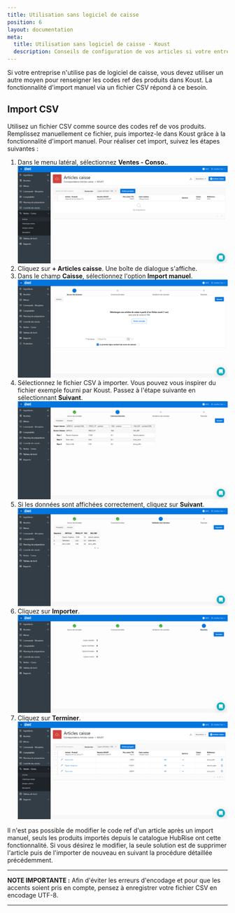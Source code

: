 ```yaml
---
title: Utilisation sans logiciel de caisse
position: 6
layout: documentation
meta:
  title: Utilisation sans logiciel de caisse - Koust
  description: Conseils de configuration de vos articles si votre entreprise n'utilise pas de logiciel de caisse.
---
```


Si votre entreprise n'utilise pas de logiciel de caisse, vous devez utiliser un autre moyen pour renseigner les codes ref des produits dans Koust. La fonctionnalité d'import manuel via un fichier CSV répond à ce besoin.

## Import CSV

Utilisez un fichier CSV comme source des codes ref de vos produits. Remplissez manuellement ce fichier, puis importez-le dans Koust grâce à la fonctionnalité d'import manuel. Pour réaliser cet import, suivez les étapes suivantes :

1. Dans le menu latéral, sélectionnez **Ventes - Conso.**.
   ![Utilisation sans logiciel de caisse - Aucun article](../images/012-fr-koust-aucun-article.png)
1. Cliquez sur **+ Articles caisse**. Une boîte de dialogue s'affiche.
1. Dans le champ **Caisse**, sélectionnez l'option **Import manuel**.
   ![Utilisation sans logiciel de caisse - Sélection du fichier d'import](../images/013-fr-koust-import-choisir-fichier.png)
1. Sélectionnez le fichier CSV à importer. Vous pouvez vous inspirer du fichier exemple fourni par Koust. Passez à l'étape suivante en sélectionnant **Suivant**.
   ![Utilisation sans logiciel de caisse - Affichage des données](../images/014-fr-koust-import-colonnes.png)
1. Si les données sont affichées correctement, cliquez sur **Suivant**.
   ![Utilisation sans logiciel de caisse - Validation des données](../images/015-fr-koust-import-valider.png)
1. Cliquez sur **Importer**.
   ![Utilisation sans logiciel de caisse - Données importées](../images/016-fr-koust-import-reussi.png)
1. Cliquez sur **Terminer**.
   ![Utilisation sans logiciel de caisse - Liste des articles](../images/017-fr-koust-articles-apres-import.png)

Il n'est pas possible de modifier le code ref d'un article après un import manuel, seuls les produits importés depuis le catalogue HubRise ont cette fonctionnalité. Si vous désirez le modifier, la seule solution est de supprimer l'article puis de l'importer de nouveau en suivant la procédure détaillée précédemment.

---

**NOTE IMPORTANTE :** Afin d'éviter les erreurs d'encodage et pour que les accents soient pris en compte, pensez à enregistrer votre fichier CSV en encodage UTF-8.

---